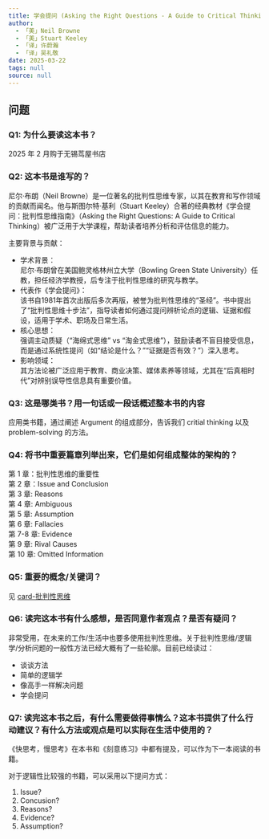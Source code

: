 ```yaml
---
title: 学会提问 (Asking the Right Questions - A Guide to Critical Thinking)
author:
  - 「美」Neil Browne
  - 「美」Stuart Keeley
  - 「译」许蔚瀚
  - 「译」吴礼敬
date: 2025-03-22
tags: null
source: null
---
```

## 问题

### Q1: 为什么要读这本书？

2025 年 2 月购于无锡茑屋书店

### Q2: 这本书是谁写的？

尼尔·布朗（Neil Browne）是一位著名的批判性思维专家，以其在教育和写作领域的贡献而闻名。他与斯图尔特·基利（Stuart Keeley）合著的经典教材《学会提问：批判性思维指南》（Asking the Right Questions: A Guide to Critical Thinking）被广泛用于大学课程，帮助读者培养分析和评估信息的能力。

主要背景与贡献：

- 学术背景：  
    尼尔·布朗曾在美国鲍灵格林州立大学（Bowling Green State University）任教，担任经济学教授，后专注于批判性思维的研究与教学。
- 代表作《学会提问》：  
    该书自1981年首次出版后多次再版，被誉为批判性思维的“圣经”。书中提出了“批判性思维十步法”，指导读者如何通过提问辨析论点的逻辑、证据和假设，适用于学术、职场及日常生活。
- 核心思想：  
    强调主动质疑（“海绵式思维” vs “淘金式思维”），鼓励读者不盲目接受信息，而是通过系统性提问（如“结论是什么？”“证据是否有效？”）深入思考。
- 影响领域：  
    其方法论被广泛应用于教育、商业决策、媒体素养等领域，尤其在“后真相时代”对辨别误导性信息具有重要价值。

### Q3: 这是哪类书？用一句话或一段话概述整本书的内容

应用类书籍，通过阐述 Argument 的组成部分，告诉我们 critial thinking 以及 problem-solving 的方法。

### Q4: 将书中重要篇章列举出来，它们是如何组成整体的架构的？

第 1 章：批判性思维的重要性  
第 2 章：Issue and Conclusion  
第 3 章: Reasons  
第 4 章: Ambiguous  
第 5 章: Assumption  
第 6 章: Fallacies  
第 7-8 章: Evidence  
第 9 章: Rival Causes  
第 10 章: Omitted Information

### Q5: 重要的概念/关键词？

见 [card-批判性思维](/docs/NS-card-%E6%89%B9%E5%88%A4%E6%80%A7%E6%80%9D%E7%BB%B4.md "card-批判性思维")

### Q6: 读完这本书有什么感想，是否同意作者观点？是否有疑问？

非常受用，在未来的工作/生活中也要多使用批判性思维。关于批判性思维/逻辑学/分析问题的一般性方法已经大概有了一些轮廓。目前已经读过：

- 谈谈方法
- 简单的逻辑学
- 像高手一样解决问题
- 学会提问

### Q7: 读完这本书之后，有什么需要做得事情么？这本书提供了什么行动建议？有什么方法或观点是可以实际在生活中使用的？

《快思考，慢思考》在本书和《刻意练习》中都有提及，可以作为下一本阅读的书籍。

对于逻辑性比较强的书籍，可以采用以下提问方式：

1.  Issue?
2.  Concusion?
3.  Reasons?
4.  Evidence?
5.  Assumption?